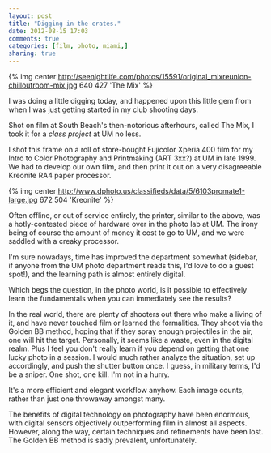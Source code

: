 ```yaml
---
layout: post
title: "Digging in the crates."
date: 2012-08-15 17:03
comments: true
categories: [film, photo, miami,]
sharing: true
---
```

{% img center http://seenightlife.com/photos/15591/original_mixreunion-chilloutroom-mix.jpg 640 427 'The Mix' %}

I was doing a little digging today, and happened upon this little gem from when I was just getting started in my club shooting days.

Shot on film at South Beach's then-notorious afterhours, called The Mix, I took it for a _class project_ at UM no less. 

<!-- more -->

I shot this frame on a roll of store-bought Fujicolor Xperia 400 film for my Intro to Color Photography and Printmaking (ART 3xx?) at UM in late 1999. We had to develop our own film, and then print it out on a very disagreeable Kreonite RA4 paper processor. 

{% img center http://www.dphoto.us/classifieds/data/5/6103promate1-large.jpg 672 504 'Kreonite' %}

Often offline, or out of service entirely, the printer, similar to the above, was a hotly-contested piece of hardware over in the photo lab at UM. The irony being of course the amount of money it cost to go to UM, and we were saddled with a creaky processor. 

I'm sure nowadays, time has improved the department somewhat (sidebar, if anyone from the UM photo department reads this, I'd love to do a guest spot!), and the learning path is almost entirely digital. 

Which begs the question, in the photo world, is it possible to effectively learn the fundamentals when you can immediately see the results?

In the real world, there are plenty of shooters out there who make a living of it, and have never touched film or learned the formalities. They shoot via the Golden BB method, hoping that if they spray enough projectiles in the air, one will hit the target. Personally, it seems like a waste, even in the digital realm. Plus I feel you don't really learn if you depend on getting that one lucky photo in a session. I would much rather analyze the situation, set up accordingly, and push the shutter button once. I guess, in military terms, I'd be a sniper. One shot, one kill. I'm not in a hurry.

It's a more efficient and elegant workflow anyhow. Each image counts, rather than just one throwaway amongst many. 

The benefits of digital technology on photography have been enormous, with digital sensors objectively outperforming film in almost all aspects. However, along the way, certain techniques and refinements have been lost. The Golden BB method is sadly prevalent, unfortunately. 



